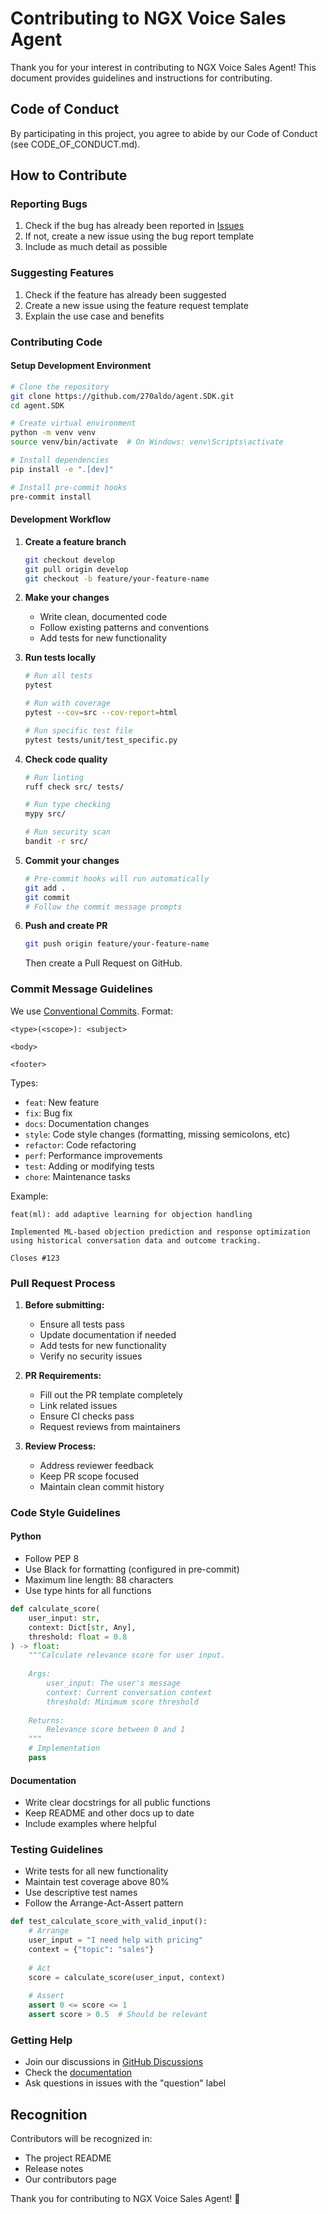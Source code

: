 # Contributing to NGX Voice Sales Agent

Thank you for your interest in contributing to NGX Voice Sales Agent! This document provides guidelines and instructions for contributing.

## Code of Conduct

By participating in this project, you agree to abide by our Code of Conduct (see CODE_OF_CONDUCT.md).

## How to Contribute

### Reporting Bugs

1. Check if the bug has already been reported in [Issues](https://github.com/270aldo/agent.SDK/issues)
2. If not, create a new issue using the bug report template
3. Include as much detail as possible

### Suggesting Features

1. Check if the feature has already been suggested
2. Create a new issue using the feature request template
3. Explain the use case and benefits

### Contributing Code

#### Setup Development Environment

```bash
# Clone the repository
git clone https://github.com/270aldo/agent.SDK.git
cd agent.SDK

# Create virtual environment
python -m venv venv
source venv/bin/activate  # On Windows: venv\Scripts\activate

# Install dependencies
pip install -e ".[dev]"

# Install pre-commit hooks
pre-commit install
```

#### Development Workflow

1. **Create a feature branch**
   ```bash
   git checkout develop
   git pull origin develop
   git checkout -b feature/your-feature-name
   ```

2. **Make your changes**
   - Write clean, documented code
   - Follow existing patterns and conventions
   - Add tests for new functionality

3. **Run tests locally**
   ```bash
   # Run all tests
   pytest

   # Run with coverage
   pytest --cov=src --cov-report=html

   # Run specific test file
   pytest tests/unit/test_specific.py
   ```

4. **Check code quality**
   ```bash
   # Run linting
   ruff check src/ tests/

   # Run type checking
   mypy src/

   # Run security scan
   bandit -r src/
   ```

5. **Commit your changes**
   ```bash
   # Pre-commit hooks will run automatically
   git add .
   git commit
   # Follow the commit message prompts
   ```

6. **Push and create PR**
   ```bash
   git push origin feature/your-feature-name
   ```
   Then create a Pull Request on GitHub.

### Commit Message Guidelines

We use [Conventional Commits](https://www.conventionalcommits.org/). Format:

```
<type>(<scope>): <subject>

<body>

<footer>
```

Types:
- `feat`: New feature
- `fix`: Bug fix
- `docs`: Documentation changes
- `style`: Code style changes (formatting, missing semicolons, etc)
- `refactor`: Code refactoring
- `perf`: Performance improvements
- `test`: Adding or modifying tests
- `chore`: Maintenance tasks

Example:
```
feat(ml): add adaptive learning for objection handling

Implemented ML-based objection prediction and response optimization
using historical conversation data and outcome tracking.

Closes #123
```

### Pull Request Process

1. **Before submitting:**
   - Ensure all tests pass
   - Update documentation if needed
   - Add tests for new functionality
   - Verify no security issues

2. **PR Requirements:**
   - Fill out the PR template completely
   - Link related issues
   - Ensure CI checks pass
   - Request reviews from maintainers

3. **Review Process:**
   - Address reviewer feedback
   - Keep PR scope focused
   - Maintain clean commit history

### Code Style Guidelines

#### Python
- Follow PEP 8
- Use Black for formatting (configured in pre-commit)
- Maximum line length: 88 characters
- Use type hints for all functions

```python
def calculate_score(
    user_input: str,
    context: Dict[str, Any],
    threshold: float = 0.8
) -> float:
    """Calculate relevance score for user input.
    
    Args:
        user_input: The user's message
        context: Current conversation context
        threshold: Minimum score threshold
        
    Returns:
        Relevance score between 0 and 1
    """
    # Implementation
    pass
```

#### Documentation
- Write clear docstrings for all public functions
- Keep README and other docs up to date
- Include examples where helpful

### Testing Guidelines

- Write tests for all new functionality
- Maintain test coverage above 80%
- Use descriptive test names
- Follow the Arrange-Act-Assert pattern

```python
def test_calculate_score_with_valid_input():
    # Arrange
    user_input = "I need help with pricing"
    context = {"topic": "sales"}
    
    # Act
    score = calculate_score(user_input, context)
    
    # Assert
    assert 0 <= score <= 1
    assert score > 0.5  # Should be relevant
```

### Getting Help

- Join our discussions in [GitHub Discussions](https://github.com/270aldo/agent.SDK/discussions)
- Check the [documentation](docs/)
- Ask questions in issues with the "question" label

## Recognition

Contributors will be recognized in:
- The project README
- Release notes
- Our contributors page

Thank you for contributing to NGX Voice Sales Agent! 🚀